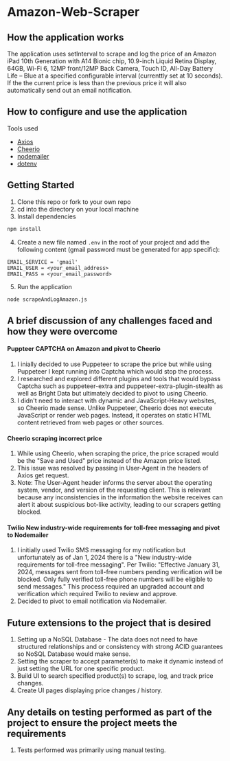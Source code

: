 # Amazon-Web-Scraper

## How the application works
The application uses setInterval to scrape and log the price of an Amazon iPad 10th Generation with A14 Bionic chip, 10.9-inch Liquid Retina Display, 64GB, Wi-Fi 6, 12MP front/12MP Back Camera, Touch ID, All-Day Battery Life – Blue at a specified configurable interval (currenttly set at 10 seconds).
If the the current price is less than the previous price it will also automatically send out an email notification. 

## How to configure and use the application

Tools used
- [Axios](https://www.npmjs.com/package/axios)
- [Cheerio](https://cheerio.js.org/docs/intro)
- [nodemailer](https://www.nodemailer.com/)
- [dotenv](https://www.npmjs.com/package/dotenv?activeTab=readme)

## Getting Started

1. Clone this repo or fork to your own repo
2. cd into the directory on your local machine
3. Install dependencies

```bash
npm install
```

4. Create a new file named `.env` in the root of your project and add the following content (gmail password must be generated for app specific):

```env
EMAIL_SERVICE = 'gmail'
EMAIL_USER = <your_email_address>
EMAIL_PASS = <your_email_password>
```

5. Run the application

```bash
node scrapeAndLogAmazon.js
```

##  A brief discussion of any challenges faced and how they were overcome

#### Puppteer CAPTCHA on Amazon and pivot to Cheerio
  1. I inially decided to use Puppeteer to scrape the price but while using Puppeteer I kept running into Captcha which would stop the process. 
  2. I researched and explored different plugins and tools that would bypass Captcha such as puppeteer-extra and puppeteer-extra-plugin-stealth as well as Bright Data but ultimately decided to pivot to using Cheerio.
  3. I didn't need to interact with dynamic and JavaScript-Heavy websites, so Cheerio made sense. Unlike Puppeteer, Cheerio does not execute JavaScript or render web pages. Instead, it operates on static HTML content retrieved from web pages or other sources.
     
#### Cheerio scraping incorrect price
  1. While using Cheerio, when scraping the price, the price scraped would be the "Save and Used" price instead of the Amazon price listed.
  2. This issue was resolved by passing in User-Agent in the headers of Axios get request.
  3. Note: The User-Agent header informs the server about the operating system, vendor, and version of the requesting client. This is relevant because any inconsistencies in the information the website receives can alert it about suspicious bot-like activity, leading to our scrapers getting blocked.

#### Twilio New industry-wide requirements for toll-free messaging and pivot to Nodemailer
  1. I initially used Twilio SMS messaging for my notification but unfortunately as of Jan 1, 2024 there is a "New industry-wide requirements for toll-free messaging". Per Twilio: "Effective January 31, 2024, messages sent from toll-free numbers pending verification will be blocked. Only fully verified toll-free phone numbers will be eligible to send messages." This process required an upgraded account and verification which required Twilio to review and approve.
  2. Decided to pivot to email notification via Nodemailer.

## Future extensions to the project that is desired
  1. Setting up a NoSQL Database - The data does not need to have structured relationships and or consistency with strong ACID guarantees so NoSQL Database would make sense.
  2. Setting the scraper to accept parameter(s) to make it dynamic instead of just setting the URL for one specific product.
  3. Build UI to search specified product(s) to scrape, log, and track price changes.
  4. Create UI pages displaying price changes / history.

## Any details on testing performed as part of the project to ensure the project meets the requirements
  1. Tests performed was primarily using manual testing.
